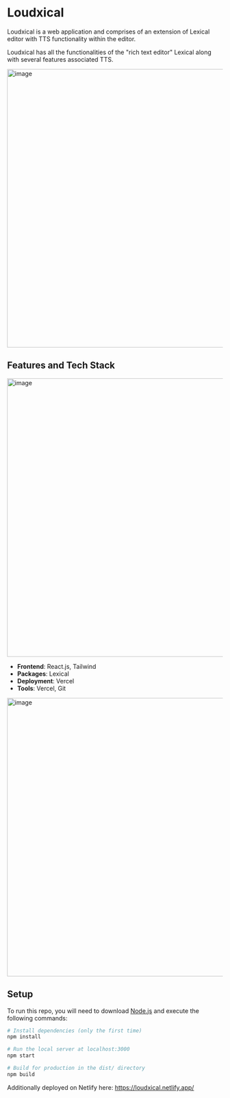 # Loudxical

Loudxical is a web application and comprises of an extension of Lexical editor with TTS functionality within the editor.

Loudxical has all the functionalities of the "rich text editor" Lexical along with several features associated TTS.

<img width="650" alt="image" src="https://user-images.githubusercontent.com/47840436/192358129-8f10076d-f183-49df-b3fc-3e182009988d.png">

## Features and Tech Stack

<img width="650" alt="image" src="https://user-images.githubusercontent.com/47840436/192358577-109d59eb-1920-4aff-9d03-8fee6d675775.png">

* **Frontend**: React.js, Tailwind
* **Packages**: Lexical
* **Deployment**: Vercel
* **Tools**: Vercel, Git

<img width="650" alt="image" src="https://user-images.githubusercontent.com/47840436/192358901-9348fe75-4a31-460b-8a2c-0658f6a65822.png">

## Setup

To run this repo, you will need to download [Node.js](https://nodejs.org/en/download/) and execute the following commands:

``` bash
# Install dependencies (only the first time)
npm install

# Run the local server at localhost:3000
npm start

# Build for production in the dist/ directory
npm build
```

Additionally deployed on Netlify here: https://loudxical.netlify.app/
